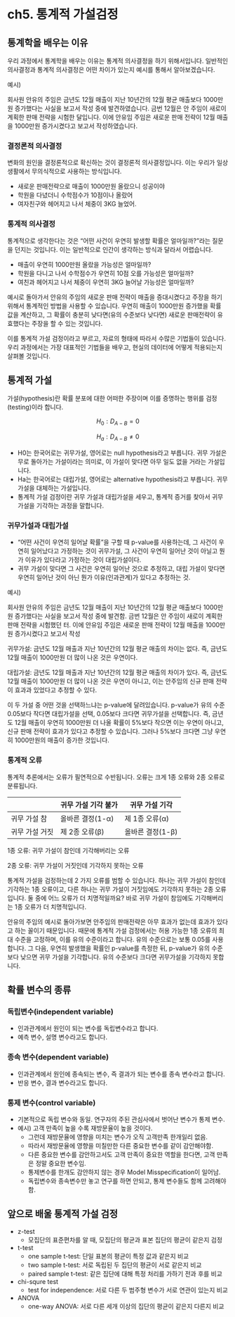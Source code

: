 # ch5. 통계적 가설검정

## 통계학을 배우는 이유

우리 과정에서 통계학을 배우는 이유는 통계적 의사결정을 하기 위해서입니다. 일반적인 의사결정과 통계적 의사결정은 어떤 차이가 있는지 예시를 통해서 알아보겠습니다.

예시)

회사원 안유의 주임은 금년도 12월 매출이 지난 10년간의 12월 평균 매출보다 1000만원 증가했다는 사실을 보고서 작성 중에 발견하였습니다. 금번 12월은 안 주임이 새로이 계획한 판매 전략을 시험한 달입니다. 이에 안유임 주임은 새로운 판매 전략이 12월 매출을 1000만원 증가시켰다고 보고서 작성하였습니다.

### 결정론적 의사결정

변화의 원인을 결정론적으로 확신하는 것이 결정론적 의사결정입니다. 이는 우리가 일상생활에서 무의식적으로 사용하는 방식입니다.

- 새로운 판매전략으로 매출이 1000만원 올랐으니 성공이야
- 학원을 다녔더니 수학점수가 10점이나 올랐어
- 여자친구와 헤어지고 나서 체중이 3KG 늘었어.

### 통계적 의사결정

통계적으로 생각한다는 것은 “어떤 사건이 우연히 발생할 확률은 얼마일까?”라는 질문을 던지는 것입니다. 이는 일반적으로 인간이 생각하는 방식과 달라서 어렵습니다.

- 매출이 우연히 1000만원 올랐을 가능성은 얼마일까?
- 학원을 다니고 나서 수학점수가 우연히 10점 오를 가능성은 얼마일까?
- 여친과 헤어지고 나서 체중이 우연히 3KG 늘어날 가능성은 얼마일까?

예시로 돌아가서 안유의 주임의 새로운 판매 전략이 매출을 증대시켰다고 주장을 하기 위해서 통계적인 방법을 사용할 수 있습니다. 우연히 매출이 1000만원 증가했을 확률 값을 계산하고, 그 확률이 충분히 낮다면(유의 수준보다 낮다면) 새로운 판매전략이 유효했다는 주장을 할 수 있는 것입니다. 

이를 통계적 가설 검정이라고 부르고, 자료의 형태에 따라서 수많은 기법들이 있습니다. 우리 과정에서는 가장 대표적인 기법들을 배우고, 현실의 데이터에 어떻게 적용되는지 살펴볼 것입니다.

## 통계적 가설

가설(hypothesis)란 확률 분포에 대한 어떠한 주장이며 이를 증명하는 행위를 검정(testing)이라 합니다.

$$H_{0}: D_{A-B}=0$$

$$H_{a}: D_{A-B}\neq0$$

- H0는 한국어로는 귀무가설, 영어로는 null hypothesis라고 부릅니다. 귀무 가설은 무로 돌아가는 가설이라는 의미로, 이 가설이 맞다면 아무 일도 없을 거라는 가설입니다.
- Ha는 한국어로는 대립가설, 영어로는 alternative hypothesis라고 부릅니다. 귀무가설을 대체하는 가설입니다.
- 통계적 가설 검정이란 귀무 가설과 대립가설을 세우고, 통계적 증거를 찾아서 귀무 가설을 기각하는 과정을 말합니다.

### 귀무가설과 대립가설

- “어떤 사건이 우연히 일어날 확률”을 구할 때 p-value를 사용하는데, 그 사건이 우연히 일어났다고 가정하는 것이 귀무가설, 그 사건이 우연히 일어난 것이 아닐고 뭔가 이유가 있다라고 가정하는 것이 대립가설이다.
- 귀무 가설이 맞다면 그 사건은 우연히 일어난 것으로 추정하고, 대립 가설이 맞다면 우연히 일어난 것이 아닌 뭔가 이유(인과관계)가 있다고 추정하는 것.

예시)

회사원 안유의 주임은 금년도 12월 매출이 지난 10년간의 12월 평균 매출보다 1000만원 증가했다는 사실을 보고서 작성 중에 발견함. 금번 12월은 안 주임이 새로이 계획한 판매 전략을 시험했던 터. 이에 안유임 주임은 새로운 판매 전략이 12월 매출을 1000만원 증가시켰다고 보고서 작성

귀무가설: 금년도 12월 매출과 지난 10년간의 12월 평균 매출의 차이는 없다. 즉, 금년도 12월 매출이 1000만원 더 많이 나온 것은 우연이다.

대립가설: 금년도 12월 매출과 지난 10년간의 12월 평균 매출의 차이가 있다. 즉, 금년도 12월 매출이 1000만원 더 많이 나온 것은 우연이 아니고, 이는 안주임의 신규 판매 전략이 효과과 있었다고 추정할 수 있다.

이 두 가설 중 어떤 것을 선택하느냐는 p-value에 달려있습니다. p-value가 유의 수준 0.05보다 작다면 대립가설을 선택, 0.05보다 크다면 귀무가설을 선택합니다. 즉, 금년도 12월 매출이 우연히 1000만원 더 나올 확률이 5%보다 작으면 이는 우연이 아니고, 신규 판매 전략이 효과가 있다고 추정할 수 있습니다. 그러나 5%보다 크다면 그냥 우연히 1000만원의 매출이 증가한 것입니다.

### 통계적 오류

통계적 추론에서는 오류가 필연적으로 수반됩니다. 오류는 크게 1종 오류와 2종 오류로 분류됩니다.

|  | 귀무 가설 기각 불가 | 귀무 가설 기각 |
| --- | --- | --- |
| 귀무 가설 참 | 올바른 결정(1-α) | 제 1종 오류(α) |
| 귀무 가설 거짓 | 제 2종 오류(β) | 올바른 결정(1-β) |

1종 오류: 귀무 가설이 참인데 기각해버리는 오류

2종 오류: 귀무 가설이 거짓인데 기각하지 못하는 오류

통계적 가설을 검정하는데 2 가지 오류를 범할 수 있습니다. 하나는 귀무 가설이 참인데 기각하는 1종 오류이고, 다른 하나는 귀무 가설이 거짓임에도 기각하지 못하는 2종 오류입니다. 둘 중에 어느 오류가 더 치명적일까요? 바로 귀무 가설이 참임에도 기각해버리는 1종 오류가 더 치명적입니다.

안유의 주임의 예시로 돌아가보면 안주임의 판매전략은 아무 효과가 없는데 효과가 있다고 하는 꼴이기 때문입니다. 때문에 통계적 가설 검정에서는 허용 가능한 1종 오류의 최대 수준을 고정하며, 이를 유의 수준이라고 합니다. 유의 수준으로는 보통 0.05를 사용합니다. 그 다음, 우연히 발생했을 확률인 p-value를 측정한 뒤, p-value가 유의 수준보다 낮으면 귀무 가설을 기각합니다. 유의 수준보다 크다면 귀무가설을 기각하지 못합니다.

## 확률 변수의 종류 
### 독립변수(independent variable)
- 인과관계에서 원인이 되는 변수를 독립변수라고 합니다. 
- 예측 변수, 설명 변수라고도 합니다.

### 종속 변수(dependent variable)
- 인과관계에서 원인에 종속되는 변수, 즉 결과가 되는 변수를 종속 변수라고 합니다. 
- 반응 변수, 결과 변수라고도 합니다.

### 통제 변수(control variable)
- 기본적으로 독립 변수와 동일. 연구자의 주된 관심사에서 벗어난 변수가 통제 변수.
- 예시) 고객 만족이 높을 수록 재방문율이 높을 것이다. 
    - 그런데 재방문율에 영향을 미치는 변수가 오직 고객만족 한개일리 없음. 
    - 따라서 재방문율에 영향을 미칠만한 다른 중요한 변수를 같이 감안해야함. 
    - 다른 중요한 변수를 감안하고서도 고객 만족이 중요한 역할을 한다면, 고객 만족은 정말 중요한 변수임.
    - 통제변수를 한개도 감안하지 않는 경우 Model Misspecification이 일어남. 
    - 독립변수와 종속변수만 놓고 연구를 하면 안되고, 통제 변수들도 함께 고려해야함.
    

## 앞으로 배울 통계적 가설 검정

- z-test
    - 모집단의 표준편차를 알 때, 모집단의 평균과 표본 집단의 평균이 같은지 검정
- t-test
    - one sample t-test: 단일 표본의 평균이 특정 값과 같은지 비교
    - two sample t-test: 서로 독립된 두 집단의 평균이 서로 같은지 비교
    - paired sample t-test: 같은 집단에 대해 특정 처리를 가하기 전과 후를 비교
- chi-squre test
    - test for independence: 서로 다른 두 범주형 변수가 서로 연관이 있는지 비교
- ANOVA
    - one-way ANOVA: 서로 다른 세개 이상의 집단의 평균이 같은지 다른지 비교
